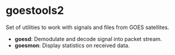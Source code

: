 # goestools2

Set of utilities to work with signals and files from GOES satellites.

* **goesd**:    Demodulate and decode signal into packet stream.
* **goesmon**:  Display statistics on received data.